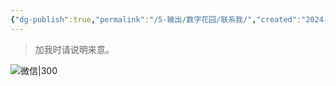 ```yaml
---
{"dg-publish":true,"permalink":"/5-输出/数字花园/联系我/","created":"2024-04-08","updated":"2024-04-08"}
---
```


> 加我时请说明来意。

![微信|300](http://img.xlg.life/images/202404082239791.jpg)
